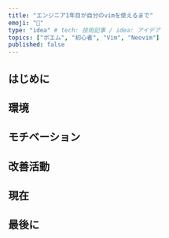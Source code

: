 ```yaml
---
title: "エンジニア1年目が自分のvimを使えるまで"
emoji: "🔰"
type: "idea" # tech: 技術記事 / idea: アイデア
topics: ["ポエム", "初心者", "Vim", "Neovim"]
published: false
---
```


## はじめに

## 環境

## モチベーション

## 改善活動

## 現在

## 最後に
